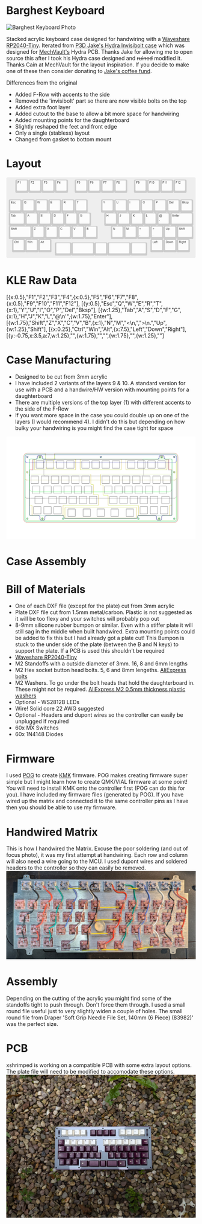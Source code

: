 # Barghest Keyboard

<img src="https://github.com/ElKinoflop/Barghest/blob/main/images/PXL_20241010_131412810.jpg" alt="Barghest Keyboard Photo">

Stacked acrylic keyboard case designed for handwiring with a <a href="https://www.waveshare.com/wiki/RP2040-Tiny" target="_blank">Waveshare RP2040-Tiny</a>. Iterated from <a href="https://p3dstore.notion.site/P3Dstore-Open-Source-Project-List-6e85900337294e769fb7b8fa68d68f27" target="_blank">P3D Jake's Hydra Invisibolt case</a> which was designed for <a href="https://mechvault.net/" target="_blank">MechVault's</a>  Hydra PCB. Thanks Jake for allowing me to open source this after I took his Hydra case designed and <s>ruined</s> modified it. Thanks Cain at MechVault for the layout inspiration. If you decide to make one of these then consider donating to <a href="https://buymeacoffee.com/p3dstore" target="_blank"> Jake's coffee fund</a>.

Differences from the original
<ul>
  <li>Added F-Row with accents to the side</li>
  <li>Removed the 'invisibolt' part so there are now visible bolts on the top</li>
  <li>Added extra foot layer</li>
  <li>Added cutout to the base to allow a bit more space for handwiring</li>
  <li>Added mounting points for the daughterboard</li>
  <li>Slightly reshaped the feet and front edge</li>
  <li>Only a single (stabless) layout</li>
  <li>Changed from gasket to bottom mount</li>
</ul>

<h1>Layout</h1>
<img src="images/barghestkle.jpg" alt="Barghest KLE Image">

<h1>KLE Raw Data</h1>
[{x:0.5},"F1","F2","F3","F4",{x:0.5},"F5","F6","F7","F8",{x:0.5},"F9","F10","F11","F12"],
[{y:0.5},"Esc","Q","W","E","R","T",{x:1},"Y","U","I","O","P","Del","Bksp"],
[{w:1.25},"Tab","A","S","D","F","G",{x:1},"H","J","K","L","@\n'",{w:1.75},"Enter"],
[{w:1.75},"Shift","Z","X","C","V","B",{x:1},"N","M","<\n,",">\n.","Up",{w:1.25},"Shift"],
[{x:0.25},"Ctrl","Win","Alt",{x:7.5},"Left","Down","Right"],
[{y:-0.75,x:3.5,a:7,w:1.25},"",{w:1.75},"","",{w:1.75},"",{w:1.25},""]

<h1>Case Manufacturing</h1>
<ul>
  <li>Designed to be cut from 3mm acrylic</li>
  <li>I have included 2 variants of the layers 9 & 10. A standard version for use with a PCB and a handwire/HW version with mounting points for a daughterboard</li>
  <li>There are multiple versions of the top layer (1) with different accents to the side of the F-Row</li>
  <li>If you want more space in the case you could double up on one of the layers (I would recommend 4). I didn't do this but depending on how bulky your handwiring is you might find the case tight for space</li>
</ul>

<img src="images/barghestcasecombined.png" alt="Barghest Case Layers">

<h1>Case Assembly</h1>

<h1>Bill of Materials</h1>
<ul>
  <li>One of each DXF file (except for the plate) cut from 3mm acrylic</li>
  <li>Plate DXF file cut from 1.5mm metal/carbon. Plastic is not suggested as it will be too flexy and your switches will probably pop out</li>
  <li>8-9mm silicone rubber bumpon or similar. Even with a stiffer plate it will still sag in the middle when built handwired. Extra mounting points could be added to fix this but I had already got a plate cut! This Bumpon is stuck to the under side of the plate (between the B and N keys) to support the plate. If a PCB is used this shouldn't be required</li>
  <li><a href="https://www.waveshare.com/wiki/RP2040-Tiny" target="_blank">Waveshare RP2040-Tiny</a></li>
  <li>M2 Standoffs with a outside diameter of 3mm. 16, 8 and 6mm lengths</li>
  <li>M2 Hex socket button head bolts. 5, 6 and 8mm lengeths. <a href="https://www.aliexpress.com/item/32969042589.html" target="_blank">AliExpress bolts</a></li>
  <li>M2 Washers. To go under the bolt heads that hold the daughterboard in. These might not be required. <a href="https://www.aliexpress.com/item/1005003697132040.html" target="_blank">AliExpress M2 0.5mm thickness plastic washers</a></li>
  <li>Optional - WS2812B LEDs</li>
  <li>Wire! Solid core 22 AWG suggested</li>
  <li>Optional - Headers and dupont wires so the controller can easily be unplugged if required</li>
  <li>60x MX Switches</li>
  <li>60x 1N4148 Diodes</li>
</ul>

<h1>Firmware</h1>
I used <a href="https://pog.heaper.de/" target="_blank">POG</a>  to create <a href="https://github.com/KMKfw/kmk_firmware" target="_blank">KMK</a> firmware. POG makes creating firmware super simple but I might learn how to create QMK/VIAL firmware at some point! You will need to install KMK onto the controller first (POG can do this for you). I have included my firmware files (generated by POG). If you have wired up the matrix and connected it to the same controller pins as I have then you should be able to use my firmware. 

<h1>Handwired Matrix</h1>
This is how I handwired the Matrix. Excuse the poor soldering (and out of focus photo), it was my first attempt at handwiring. Each row and column will also need a wire going to the MCU. I used dupont wires and soldered headers to the controller so they can easily be removed.
<img src="images/barghestsolderedmatrix.jpg" alt="Barghest Handiwired Matrix">

<h1>Assembly</h1>
Depending on the cutting of the acrylic you might find some of the standoffs tight to push through. Don't force them through. I used a small round file useful just to very slightly widen a couple of holes. The small round file from Draper 'Soft Grip Needle File Set, 140mm (6 Piece) (83982)' was the perfect size.

<h1>PCB</h1>
xshrimped is working on a compatible PCB with some extra layout options. The plate file will need to be modified to accomodate these options.

<img src="https://github.com/ElKinoflop/Barghest/blob/main/images/PXL_20241010_131253311.jpg" alt="Barghest Keyboard Photo">
